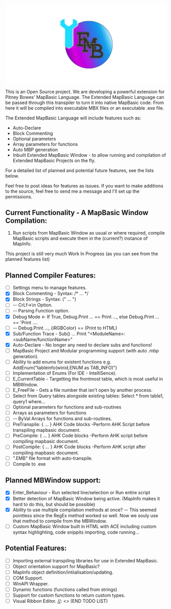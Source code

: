 ![Logo](/EMB_Head.png)

This is an Open Source project. We are developing a powerful extension for Pitney Bowes' MapBasic Language. The Extended MapBasic Language can be passed through this transpiler to turn it into native MapBasic code. From here it will be compiled into executable MBX files or an executable .exe file.

The Extended MapBasic Language will include features such as:

* Auto-Declare
* Block Commenting
* Optional parameters
* Array parameters for functions
* Auto MBP generation
* Inbuilt Extended MapBasic Window - to allow running and compilation of Extended MapBasic Projects on the fly.

For a detailed list of planned and potential future features, see the lists below.

Feel free to post ideas for features as issues. If you want to make additions to the source, feel free to send me a message and I'll set up the permissions.

## Current Functionality - A MapBasic Window Compilation:
1. Run scripts from MapBasic Window as usual or where required, compile MapBasic scripts and execute them in the (current?) instance of MapInfo.

This project is still very much Work In Progress (as you can see from the planned features list)

[//]: <> (BEGIN TODO LIST)
## Planned Compiler Features:
* [ ] Settings menu to manage features.
* [x] Block Commenting - Syntax: /* ... */
* [x] Block Strings - Syntax: (" ... ")
* [ ] -- CrLf->\n Option.
* [ ] -- Parsing Function option.
* [x] Debug Mode <- If True, Debug.Print ... == Print ..., else Debug.Print ... == 'Print ....
* [ ]  -- Debug.Print ..., {iRGBColor} == (Print to HTML)
* [x] Sub/Function Trace - Sub() ... Print "\<ModuleName\>:\<subName/functionName\>"
* [x] Auto-Declare - No longer any need to declare subs and functions!
* [ ] MapBasic Project and Modular programming support (with auto .mbp generation).
* [ ] Ability to add enums for existent functions e.g. AddEnum("tableinfo(winid,ENUM as TAB_INFO)")
* [ ] Implementation of Enums (For IDE - IntelliSence).
* [ ] E_CurrentTable - Targetting the frontmost table, which is most useful in MBWindow.
* [ ] E_FreeFile - Gets a file number that isn't open by another process.
* [ ] Select from Query tables alongside existing tables: Select * from table1, query1 where...
* [ ] Optional parameters for functions and sub-routines
* [ ] Arrays as parameters for functions
* [ ]   -- ByVal Arrays for functions and sub-routines.
* [ ] PreTranspile: { ... } AHK Code blocks -Perform AHK Script before transpiling mapbasic document.
* [ ] PreCompile: { ... } AHK Code blocks   -Perform AHK script before compiling mapbasic document.
* [ ] PostCompile: { ... } AHK Code blocks  -Perform AHK script after compiling mapbasic document.
* [ ] ".EMB" file format with auto-transpile.
* [ ] Compile to .exe

## Planned MBWindow support:
* [x] Enter_Behaviour - Run selected line/selection or Run entire script
* [x] Better detection of MapBasic Window being active. (MapInfo makes it hard to do this, but should be possible)
* [x] Ability to use multiple compilation methods at once? -- This seemed pointless since the RegEx method worked so well. Now we souly use that method to compile from the MBWindow.
* [ ] Custom MapBasic Window built in HTML with ACE including custom syntax highlighting, code snippits importing, code running...

## Potential Features:
* [ ] Importing external transpiling libraries for use in Extended MapBasic.
* [ ] Object orientation support for MapBasic?
* [ ] MapInfo object definition/intiialisation/updating.
* [ ] COM Support.
* [ ] WinAPI Wrapper.
* [ ] Dynamic functions (functions called from strings)
* [ ] Support for custom functions to return custom types.
* [ ] Visual Ribbon Editor.
[//]: <> (END TODO LIST)
